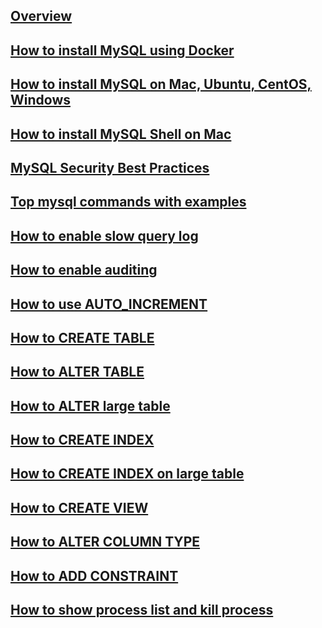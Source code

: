 ---
---

## [Overview](/reference/mysql/how-to/overview)

## [How to install MySQL using Docker](/reference/mysql/how-to/how-to-install-mysql-using-docker)

## [How to install MySQL on Mac, Ubuntu, CentOS, Windows](/reference/mysql/how-to/how-to-install-mysql-on-mac-ubuntu-centos-windows)

## [How to install MySQL Shell on Mac](/reference/mysql/how-to/how-to-install-mysql-shell-on-macos)

## [MySQL Security Best Practices](/reference/mysql/how-to/mysql-security-best-practices)

## [Top mysql commands with examples](/reference/mysql/how-to/top-mysql-commands-with-examples)

## [How to enable slow query log](/reference/mysql/how-to/how-to-enable-slow-query-log-mysql)

## [How to enable auditing](/reference/mysql/how-to/how-to-enable-auditing-mysql)

## [How to use AUTO_INCREMENT](/reference/mysql/how-to/how-to-use-auto-increment-mysql)

## [How to CREATE TABLE](/reference/mysql/how-to/how-to-create-table-mysql)

## [How to ALTER TABLE](/reference/mysql/how-to/how-to-alter-table-mysql)

## [How to ALTER large table](/reference/mysql/how-to/how-to-alter-large-table-mysql)

## [How to CREATE INDEX](/reference/mysql/how-to/how-to-create-index-mysql)

## [How to CREATE INDEX on large table](/reference/mysql/how-to/how-to-create-index-on-large-table-mysql)

## [How to CREATE VIEW](/reference/mysql/how-to/how-to-create-view-mysql)

## [How to ALTER COLUMN TYPE](/reference/mysql/how-to/how-to-alter-column-type-mysql)

## [How to ADD CONSTRAINT](/reference/mysql/how-to/how-to-add-constraint-mysql)

## [How to show process list and kill process](/reference/mysql/how-to/how-to-show-mysql-process-list-and-kill-process)

